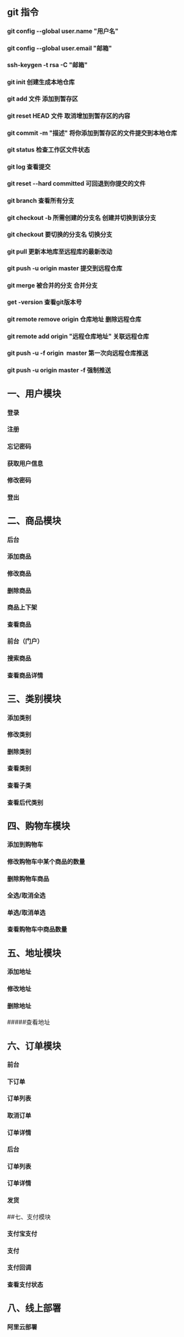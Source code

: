 ## git 指令
#### git config --global user.name "用户名" 
#### git config --global user.email "邮箱" 
#### ssh-keygen -t rsa -C "邮箱" 
#### git init 创建生成本地仓库
#### git add 文件  添加到暂存区
#### git reset HEAD 文件  取消增加到暂存区的内容
#### git commit -m "描述" 将你添加到暂存区的文件提交到本地仓库
#### git status 检查工作区文件状态
#### git log 查看提交
#### git reset --hard committed 可回退到你提交的文件
#### git branch 查看所有分支
#### git checkout -b 所需创建的分支名   创建并切换到该分支
#### git checkout 要切换的分支名     切换分支
#### git pull   更新本地库至远程库的最新改动
#### git push -u origin master 提交到远程仓库
#### git merge 被合并的分支       合并分支
#### get -version 查看git版本号
#### git remote remove origin 仓库地址 删除远程仓库
#### git remote add origin "远程仓库地址"      关联远程仓库
#### git push -u -f origin  master   第一次向远程仓库推送
#### git push -u origin master -f    强制推送


## 一、用户模块
#### 登录
#### 注册
#### 忘记密码
#### 获取用户信息
#### 修改密码
#### 登出
## 二、商品模块
#### 后台
#### 添加商品
#### 修改商品
#### 删除商品
#### 商品上下架
#### 查看商品
#### 前台（门户）
#### 搜索商品
#### 查看商品详情
## 三、类别模块
#### 添加类别
#### 修改类别
#### 删除类别
#### 查看类别
#### 查看子类
#### 查看后代类别
## 四、购物车模块
#### 添加到购物车
#### 修改购物车中某个商品的数量
#### 删除购物车商品
#### 全选/取消全选
#### 单选/取消单选
#### 查看购物车中商品数量
## 五、地址模块
#### 添加地址
#### 修改地址
#### 删除地址
#####查看地址
## 六、订单模块
#### 前台
#### 下订单
#### 订单列表
#### 取消订单
#### 订单详情
#### 后台
#### 订单列表
#### 订单详情
#### 发货
##七、支付模块
#### 支付宝支付
#### 支付
#### 支付回调
#### 查看支付状态
## 八、线上部署
#### 阿里云部署